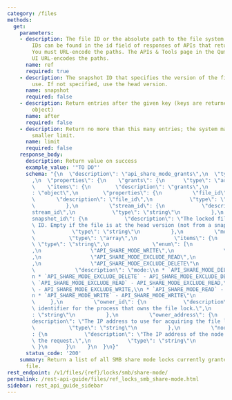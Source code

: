 ```yaml
---
category: /files
methods:
  get:
    parameters:
    - description: The file ID or the absolute path to the file system object. File
        IDs can be found in the id field of responses of APIs that return file attributes.
        You must URL-encode the paths. The APIs & Tools page in the Qumulo Core Web
        UI URL-encodes the paths.
      name: ref
      required: true
    - description: The snapshot ID that specifies the version of the filesystem to
        use. If not specified, use the head version.
      name: snapshot
      required: false
    - description: Return entries after the given key (keys are returned in the paging
        object)
      name: after
      required: false
    - description: Return no more than this many entries; the system may choose a
        smaller limit.
      name: limit
      required: false
    response_body:
      description: Return value on success
      example_value: '"TO DO"'
      schema: "{\n  \"description\": \"api_share_mode_grants\",\n  \"type\": \"object\"\
        ,\n  \"properties\": {\n    \"grants\": {\n      \"type\": \"array\",\n  \
        \    \"items\": {\n        \"description\": \"grants\",\n        \"type\"\
        : \"object\",\n        \"properties\": {\n          \"file_id\": {\n     \
        \       \"description\": \"file_id\",\n            \"type\": \"string\"\n\
        \          },\n          \"stream_id\": {\n            \"description\": \"\
        stream_id\",\n            \"type\": \"string\"\n          },\n          \"\
        snapshot_id\": {\n            \"description\": \"The locked file's snapshot\
        \ ID. Empty if the file is at the head version (not from a snapshot).\",\n\
        \            \"type\": \"string\"\n          },\n          \"mode\": {\n \
        \           \"type\": \"array\",\n            \"items\": {\n             \
        \ \"type\": \"string\",\n              \"enum\": [\n                \"API_SHARE_MODE_READ\"\
        ,\n                \"API_SHARE_MODE_WRITE\",\n                \"API_SHARE_MODE_DELETE\"\
        ,\n                \"API_SHARE_MODE_EXCLUDE_READ\",\n                \"API_SHARE_MODE_EXCLUDE_WRITE\"\
        ,\n                \"API_SHARE_MODE_EXCLUDE_DELETE\"\n              ],\n \
        \             \"description\": \"mode:\\n * `API_SHARE_MODE_DELETE` - API_SHARE_MODE_DELETE,\\\
        n * `API_SHARE_MODE_EXCLUDE_DELETE` - API_SHARE_MODE_EXCLUDE_DELETE,\\n *\
        \ `API_SHARE_MODE_EXCLUDE_READ` - API_SHARE_MODE_EXCLUDE_READ,\\n * `API_SHARE_MODE_EXCLUDE_WRITE`\
        \ - API_SHARE_MODE_EXCLUDE_WRITE,\\n * `API_SHARE_MODE_READ` - API_SHARE_MODE_READ,\\\
        n * `API_SHARE_MODE_WRITE` - API_SHARE_MODE_WRITE\"\n            }\n     \
        \     },\n          \"owner_id\": {\n            \"description\": \"The unique\
        \ identifier for the process that owns the file lock.\",\n            \"type\"\
        : \"string\"\n          },\n          \"owner_address\": {\n            \"\
        description\": \"The IP address to use for acquiring the file lock.\",\n \
        \           \"type\": \"string\"\n          },\n          \"node_address\"\
        : {\n            \"description\": \"The IP address of the node that receives\
        \ the request.\",\n            \"type\": \"string\"\n          }\n       \
        \ }\n      }\n    }\n  }\n}"
      status_code: '200'
    summary: Return a list of all SMB share mode locks currently granted on the specified
      file.
rest_endpoint: /v1/files/{ref}/locks/smb/share-mode/
permalink: /rest-api-guide/files/ref_locks_smb_share-mode.html
sidebar: rest_api_guide_sidebar
---
```

